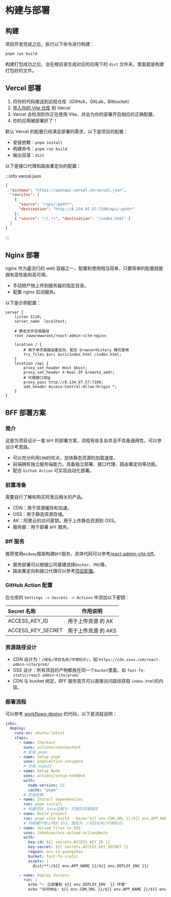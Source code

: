 # 构建与部署

## 构建

项目开发完成之后，执行以下命令进行构建：

```bash
pnpm run build
```

构建打包成功之后，会在根目录生成对应的应用下的 `dist` 文件夹，里面就是构建打包好的文件。

## Vercel 部署

1. 将你的代码推送到远程仓库（GitHub，GitLab，Bitbucket）
2. [导入你的 Vite 仓库](https://vercel.com/new/) 到 Vercel
3. Vercel 会检测到你正在使用 Vite，并会为你的部署开启相应的正确配置。
4. 你的应用被部署好了！

默认 Vercel 的配置已经满足部署的需求，以下是项目的配置：

- 安装依赖：`pnpm install`
- 构建命令：`pnpm run build`
- 输出目录：`dist`

以下是接口代理和路由重定向的配置：

:::info vercel.json

```json
{
  "$schema": "https://openapi.vercel.sh/vercel.json",
  "rewrites": [
    {
      "source": "/api/:path*",
      "destination": "http://8.134.97.57:7100/api/:path*"
    },
    { "source": "/(.*)", "destination": "/index.html" }
  ]
}
```

:::

## Nginx 部署

nginx 作为最流行的 web 容器之一，配置和使用相当简单，只要简单的配置就能拥有高性能和高可用。

- 手动把产物上传到服务器的指定目录。
- 配置 nginx 启动服务。

以下是示例配置：

```nginx
server {
    listen 5110;
    server_name  localhost;

    # 静态文件存放路径
    root /www/wwwroot/react-admin-vite-nginx;

    location / {
        # 用于单页面路由重定向，配合 browserHistory 模式使用
        try_files $uri $uri/index.html /index.html;
    }
    location /api {
        proxy_set_header Host $host;
        proxy_set_header X-Real-IP $remote_addr;
        # 代理接口地址
        proxy_pass http://8.134.97.57:7100;
        add_header Access-Control-Allow-Origin *;
    }
}

```

## BFF 部署方案

### 简介

这是为项目设计一套 `BFF` 的部署方案，流程有些复杂并且不具备通用性，可以参设计考思路。

- 可以充分利用`CDN`的优点，加快静态资源的加载速度。
- 前端拥有独立服务端能力，具备独立部署、接口代理、路由重定向等功能。
- 配合 `Github Action` 可实现自动化部署。

### 前置准备

需要自行了解和购买阿里云相关的产品。

- CDN：用于资源缓存和加速。
- OSS：用于静态资源存储。
- AK：阿里云的访问密钥，用于上传静态资源到 OSS。
- 服务器：用于部署 `BFF` 服务。

### Bff 服务

推荐使用`midway`框架构建`BFF`服务，具体代码可以参考[react-admin-vite-bff](https://github.com/liangjiayu/react-admin-vite-bff)。

- 服务部署可以根据公司基建选择`Docker`、`PM2`等。
- 路由重定向和接口代理可以参考[项目配置](https://github.com/liangjiayu/react-admin-vite-bff/blob/main/src/config/config.default.ts)。

### GitHub Action 配置

在仓库的 `Settings -> Secrets -> Actions` 中添加以下密钥：

| Secret 名称       | 作用说明            |
| :---------------- | ------------------- |
| ACCESS_KEY_ID     | 用于上传资源 的 AK  |
| ACCESS_KEY_SECRET | 用于上传资源 的 AKS |

### 资源路径设计

- CDN 设计为：`/域名/项目名称/环境标识/`，如 `https://cdn.xxxx.com/react-admin-vite/prod/`
- OSS 设计：所有项目的产物都放在同一个`bucket`里面，如 `fast-fe-static/react-admin-vite/prod/`
- CDN 与 bucket 绑定，BFF 服务首页可以直接访问路径获取 `index.html`的内容。

### 部署流程

可以参考 [workflows-deploy](https://github.com/liangjiayu/react-admin-vite/blob/main/.github/workflows/deploy.yml) 的代码，以下是流程说明：

```yaml
jobs:
  deploy:
    runs-on: ubuntu-latest
    steps:
      - name: Checkout
        uses: actions/checkout@v4
        # 安装 pnpm
      - name: Setup pnpm
        uses: pnpm/action-setup@v4
        # 安装 node22
      - name: Setup Node
        uses: actions/setup-node@v4
        with:
          node-version: 22
          cache: "pnpm"
        # 安装依赖
      - name: Install dependencies
        run: pnpm install
        # 构建项目，base设置为：完整的资源路径
      - name: Build project
        run: pnpm vite build --base="${{ env.CDN_URL }}/${{ env.APP_NAME }}/${{ env.DEPLOY_ENV }}/"
        # 将构建产物上传到 OSS，路径为：/项目名称/环境标识/
      - name: Upload files to OSS
        uses: JohnGuan/oss-upload-action@main
        with:
          key-id: ${{ secrets.ACCESS_KEY_ID }}
          key-secret: ${{ secrets.ACCESS_KEY_SECRET }}
          region: oss-cn-guangzhou
          bucket: fast-fe-static
          assets: |
            dist/**:/${{ env.APP_NAME }}/${{ env.DEPLOY_ENV }}/

      - name: Deploy Success
        run: |
          echo "✅ 已部署到 ${{ env.DEPLOY_ENV  }} 环境"
          echo "访问地址: ${{ env.CDN_URL }}/${{ env.APP_NAME }}/${{ env.DEPLOY_ENV }}/"
```
